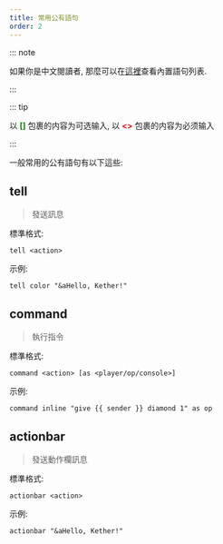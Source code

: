 ```yaml
---
title: 常用公有語句
order: 2
---
```


::: note

如果你是中文閱讀者, 那麼可以在[這裡](https://kether.tabooproject.org/list.html)查看內置語句列表.

:::

::: tip

以 <span style="color: green;">**[]**</span> 包裹的内容为可选输入, 以 <span style="color: red;">**<>**</span> 包裹的内容为必须输入

:::

一般常用的公有語句有以下這些:

## tell <badge text="公有語句" type="tip"/>

> 發送訊息

標準格式:

```kether :no-line-numbers
tell <action>
```

示例:

```kether :no-line-numbers
tell color "&aHello, Kether!"
```

## command <badge text="公有語句" type="tip"/>

> 執行指令

標準格式:

```kether :no-line-numbers
command <action> [as <player/op/console>]
```

示例:

```kether :no-line-numbers
command inline "give {{ sender }} diamond 1" as op
```

## actionbar <badge text="公有語句" type="tip"/>

> 發送動作欄訊息

標準格式:

```kether :no-line-numbers
actionbar <action>
```

示例:

```kether :no-line-numbers
actionbar "&aHello, Kether!"
```